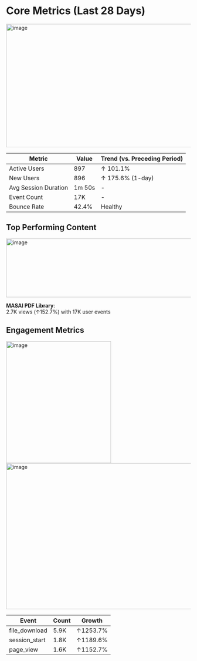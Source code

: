# Core Metrics (Last 28 Days)
<img width="739" height="336" alt="image" src="https://github.com/user-attachments/assets/9337f118-00d5-4136-80f5-e404dc1d1146" />

| Metric                | Value   | Trend (vs. Preceding Period) |
|-----------------------|---------|-----------------------------|
| Active Users          | 897     | ↑ 101.1%                    |
| New Users             | 896     | ↑ 175.6% (1-day)            |
| Avg Session Duration  | 1m 50s  | -                           |
| Event Count           | 17K     | -                           |
| Bounce Rate           | 42.4%   | Healthy                     |

## Top Performing Content
<img width="946" height="160" alt="image" src="https://github.com/user-attachments/assets/bd40d722-d7ab-4bb3-ba7c-f9b37d4c64e8" />

**MASAI PDF Library**:  
  2.7K views (↑152.7%) with 17K user events

## Engagement Metrics
<img width="286" height="332" alt="image" src="https://github.com/user-attachments/assets/df3843b2-840b-4df2-9534-b7dc89d917e9" />
<img width="895" height="398" alt="image" src="https://github.com/user-attachments/assets/89127263-1b21-4f11-93dc-5af9650ff6a7" />

| Event              | Count | Growth   |
|--------------------|-------|----------|
| file_download      | 5.9K  | ↑1253.7% |
| session_start      | 1.8K  | ↑1189.6% |
| page_view          | 1.6K  | ↑1152.7% |
